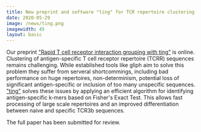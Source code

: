 ```yaml
---
title: New preprint and software "ting" for TCR repertoire clustering
date: 2020-05-29
image: /news/ting.png
imagewidth: 45
layout: basic
---
```


Our preprint ["Rapid T cell receptor interaction grouping with ting"](https://www.biorxiv.org/content/10.1101/2020.05.04.069914v1) is online.
Clustering of antigen-specific T cell receptor repertoire (TCRR) sequences remains challenging. While established tools like gliph aim to solve this problem they suffer from serveral shortcommings, including bad performance on huge repertoires, non-determinism, potential loss of significant antigen-specific or inclusion of too many unspecific sequences.
["ting"](https://github.com/FelixMoelder/ting) solves these issues by applying an efficient algorithm for identifying antigen-specific k-mers based on Fisher's Exact Test. This allows fast processing of large scale repertoires and an improved differentiation between naive and specific TCR3b sequences.

The full paper has been submitted for review.
